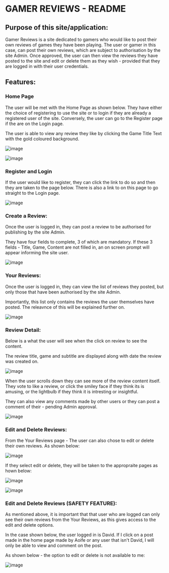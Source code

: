 # GAMER REVIEWS - README

## Purpose of this site/application:
Gamer Reviews is a site dedicated to gamers who would like to post their own reviews of games they have been playing. The user or gamer in this case, can post their own reviews, which are subject to authorisation by the site Admin. Once approved, the user can then view the reviews they have posted to the site and edit or delete them as they wish - provided that they are logged in with their user credentials.


## Features:

### Home Page
The user will be met with the Home Page as shown below. They have either the choice of registering to use the site or to login if they are already a registered user of the site. Conversely, the user can go to the Register page if the are on the Login page.

The user is able to view any review they like by clicking the Game Title Text with the gold coloured background.  

![image](https://user-images.githubusercontent.com/91907661/182706010-6c982ecc-de34-4ba5-82ca-4e5c878bcc2a.png)

![image](https://user-images.githubusercontent.com/91907661/182707384-2797637d-d948-46be-ad47-174270d09394.png)


### Register and Login
If the user would like to register, they can click the link to do so and then they are taken to the page below. There is also a link to on this page to go straight to the Login page.  

![image](https://user-images.githubusercontent.com/91907661/182706542-bd14bbe3-90aa-408f-b792-44abed28a999.png)  


### Create a Review:
Once the user is logged in, they can post a review to be authorised for publishing by the site Admin.

They have four fields to complete, 3 of which are mandatory. If these 3 fields - Title, Game, Content are not filled in, an on screen prompt will appear informing the site user.

![image](https://user-images.githubusercontent.com/91907661/182711196-7b14e81e-71c3-4c6e-840d-516296e2d734.png)


### Your Reviews:
Once the user is logged in, they can view the list of reviews they posted, but only those that have been authorised by the site Admin.

Importantly, this list only contains the reviews the user themselves have posted. The releavnce of this will be explained further on.

![image](https://user-images.githubusercontent.com/91907661/182710143-425b5f85-1d85-4e8a-ace4-0c588c3fb7c6.png)


### Review Detail:
Below is a what the user will see when the click on review to see the content.

The review title, game and subtitle are displayed along with date the review was created on.

![image](https://user-images.githubusercontent.com/91907661/182712169-71790644-3744-4f08-a56f-ea39dbdb421c.png)


When the user scrolls down they can see more of the review content itself. They vote to like a review, or click the smiley face if they think its is amusing, or the lightbulb if they think it is intresting or insightful.

They can also view any comments made by other users or they can post a comment of their - pending Admin approval.


![image](https://user-images.githubusercontent.com/91907661/182712764-214a9217-b6af-443d-be3a-ae6eda126a59.png)


### Edit and Delete Reviews:
From the Your Reviews page - The user can also chose to edit or delete their own reviews. As shown below:

![image](https://user-images.githubusercontent.com/91907661/182714588-c94bce8d-75b5-4fcc-b4c2-0459fdcef515.png)

If they select edit or delete, they will be taken to the appropraite pages as hown below:

![image](https://user-images.githubusercontent.com/91907661/182715104-0375ca0e-ae07-4802-b01d-eeada7426d74.png)

![image](https://user-images.githubusercontent.com/91907661/182715380-98a0b481-3920-4082-a745-401108d62b43.png)


### Edit and Delete Reviews (SAFETY FEATURE):
As mentioned above, it is important that that user who are logged can only see their own reviews from the Your Reviews, as this gives access to the edit and delete options.

In the case shown below, the user logged in is David. If I click on a post made in the home page made by Aoife or any user that isn't David, I will only be able to view and comment on the post.

As shown below - the option to edit or delete is not available to me:

![image](https://user-images.githubusercontent.com/91907661/182717699-d6b9f9da-f890-4ec4-a4ef-6b44a05512a1.png)
